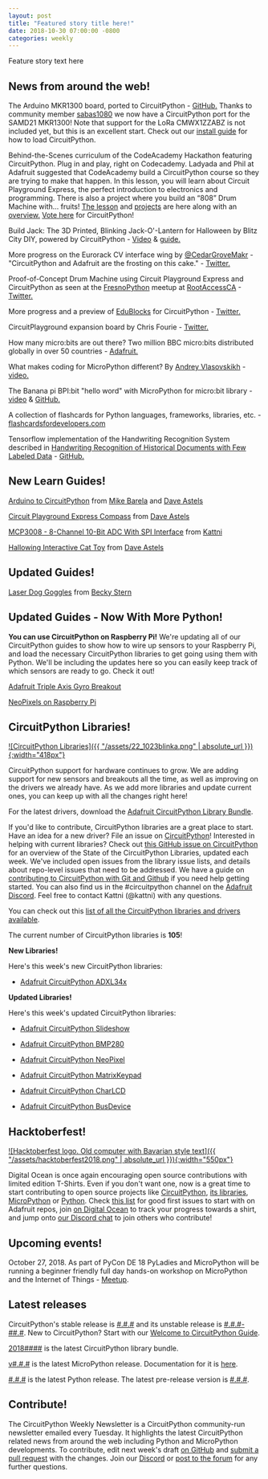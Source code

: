 ```yaml
---
layout: post
title: "Featured story title here!"
date: 2018-10-30 07:00:00 -0800
categories: weekly
---
```


Feature story text here

## News from around the web!

The Arduino MKR1300 board, ported to CircuitPython - [GitHub.](https://github.com/adafruit/circuitpython/pull/1295) Thanks to community member [sabas1080](https://github.com/sabas1080) we now have a CircuitPython port for the SAMD21 MKR1300! Note that support for the LoRa CMWX1ZZABZ is not included yet, but this is an excellent start. Check out our [install guide](https://learn.adafruit.com/welcome-to-circuitpython/installing-circuitpython) for how to load CircuitPython.

Behind-the-Scenes curriculum of the CodeAcademy Hackathon featuring CircuitPython. Plug in and play, right on Codecademy. Ladyada and Phil at Adafruit suggested that CodeAcademy build a CircuitPython course so they are trying to make that happen. In this lesson, you will learn about Circuit Playground Express, the perfect introduction to electronics and programming. There is also a project where you build an “808” Drum Machine with… fruits! [The lesson](https://www.codecademy.com/courses/curriculum-hackathon-2018/lessons/learn-circuitpython/exercises/introduction/) and [projects](https://www.codecademy.com/courses/curriculum-hackathon-2018/projects/drum-machine/) are here along with an [overview.](https://news.codecademy.com/hackathon-behind-the-scenes/) [Vote here](https://codecademyready.typeform.com/to/sbAb32/) for CircuitPython!

Build Jack: The 3D Printed, Blinking Jack-O'-Lantern for Halloween by Blitz City DIY, powered by CircuitPython - [Video](https://www.youtube.com/watch?v=CpYULWExmk0&feature=youtu.be&a=) & [guide.](https://www.hackster.io/BlitzCityDIY/jack-the-3d-printed-blinking-jack-o-lantern-6a9712)

More progress on the Eurorack CV interface wing by [@CedarGroveMakr](https://twitter.com/cedargrovemakr) - "CircuitPython and Adafruit are the frosting on this cake." - [Twitter.](https://twitter.com/cedargrovemakr/status/1054957801058062337?s=11)

Proof-of-Concept Drum Machine using Circuit Playground Express and CircuitPython as seen at the [FresnoPython](https://www.meetup.com/fresnopython/) meetup at [RootAccessCA](https://rootaccess.space/) - [Twitter.](https://twitter.com/JacobJoaquin/status/1055207264108212224)

More progress and a preview of [EduBlocks](https://edublocks.org/) for CircuitPython - [Twitter.](https://twitter.com/edu_blocks/status/1055091311752175616?s=11)

CircuitPlayground expansion board by Chris Fourie - [Twitter.](https://twitter.com/no1089/status/1055480020142120961)

How many micro:bits are out there? Two million BBC micro:bits distributed globally in over 50 countries - [Adafruit.](https://blog.adafruit.com/2018/10/26/how-many-microbits-are-out-there-two-million-bbc-microbits-distributed-globally-microbitsecondbirthday-bbc-microbit_edu/)

What makes coding for MicroPython different? By [Andrey Vlasovskikh](https://twitter.com/vlasovskikh/) - [video.](https://www.youtube.com/watch?v=Hy0W8tBpZu4)

The Banana pi BPI:bit "hello word" with MicroPython for micro:bit library - [video](https://www.youtube.com/watch?v=z9GFR3zegww&feature=youtu.be) & [GitHub.](https://github.com/BPI-STEAM/BPI-BIT-MicroPython/wiki/how_to_scroll_text)

A collection of flashcards for Python languages, frameworks, libraries, etc. - [flashcardsfordevelopers.com](https://www.flashcardsfordevelopers.com/collections/5bbff5e1320599b4453230e1)

Tensorflow implementation of the Handwriting Recognition System described in [Handwriting Recognition of Historical Documents with Few Labeled Data](https://www.researchgate.net/publication/325993975_Handwriting_Recognition_of_Historical_Documents_with_Few_Labeled_Data) - [GitHub.](https://github.com/0x454447415244/HandwritingRecognitionSystem)

## New Learn Guides!

[Arduino to CircuitPython](https://learn.adafruit.com/arduino-to-circuitpython) from [Mike Barela](https://learn.adafruit.com/users/MikeBarela) and [Dave Astels](https://learn.adafruit.com/users/dastels)

[Circuit Playground Express Compass](https://learn.adafruit.com/circuit-playground-express-compass) from [Dave Astels](https://learn.adafruit.com/users/dastels)

[MCP3008 - 8-Channel 10-Bit ADC With SPI Interface](https://learn.adafruit.com/mcp3008-spi-adc) from [Kattni](https://learn.adafruit.com/users/kattni)

[Hallowing Interactive Cat Toy](https://learn.adafruit.com/hallowing-cat-toy) from [Dave Astels](https://learn.adafruit.com/users/dastels)

## Updated Guides!

[Laser Dog Goggles](https://learn.adafruit.com/laser-dog-goggles) from [Becky Stern](https://learn.adafruit.com/users/bekathwia)

## Updated Guides - Now With More Python!

**You can use CircuitPython on Raspberry Pi!** We're updating all of our CircuitPython guides to show how to wire up sensors to your Raspberry Pi, and load the necessary CircuitPython libraries to get going using them with Python. We'll be including the updates here so you can easily keep track of which sensors are ready to go. Check it out!

[Adafruit Triple Axis Gyro Breakout](https://learn.adafruit.com/adafruit-triple-axis-gyro-breakout)

[NeoPixels on Raspberry Pi](https://learn.adafruit.com/neopixels-on-raspberry-pi)

## CircuitPython Libraries!

[![CircuitPython Libraries]({{ "/assets/22_1023blinka.png" | absolute_url }}){:width="418px"}](https://github.com/adafruit/Adafruit_CircuitPython_Bundle/releases/latest)

CircuitPython support for hardware continues to grow. We are adding support for new sensors and breakouts all the time, as well as improving on the drivers we already have. As we add more libraries and update current ones, you can keep up with all the changes right here!

For the latest drivers, download the [Adafruit CircuitPython Library Bundle](https://github.com/adafruit/Adafruit_CircuitPython_Bundle/releases/latest).

If you'd like to contribute, CircuitPython libraries are a great place to start. Have an idea for a new driver? File an issue on [CircuitPython](https://github.com/adafruit/circuitpython/issues)! Interested in helping with current libraries? Check out [this GitHub issue on CircuitPython](https://github.com/adafruit/circuitpython/issues/1246) for an overview of the State of the CircuitPython Libraries, updated each week. We've included open issues from the library issue lists, and details about repo-level issues that need to be addressed. We have a guide on [contributing to CircuitPython with Git and Github](https://learn.adafruit.com/contribute-to-circuitpython-with-git-and-github) if you need help getting started. You can also find us in the #circuitpython channel on the [Adafruit Discord](https://adafru.it/discord). Feel free to contact Kattni (@kattni) with any questions.

You can check out this [list of all the CircuitPython libraries and drivers available](https://github.com/adafruit/Adafruit_CircuitPython_Bundle/blob/master/circuitpython_library_list.md). 

The current number of CircuitPython libraries is **105**!

**New Libraries!**

Here's this week's new CircuitPython libraries:

* [Adafruit CircuitPython ADXL34x](https://github.com/adafruit/Adafruit_CircuitPython_ADXL34x)

**Updated Libraries!**

Here's this week's updated CircuitPython libraries:

* [Adafruit CircuitPython Slideshow](https://github.com/adafruit/Adafruit_CircuitPython_Slideshow)

* [Adafruit CircuitPython BMP280](https://github.com/adafruit/Adafruit_CircuitPython_BMP280)

* [Adafruit CircuitPython NeoPixel](https://github.com/adafruit/Adafruit_CircuitPython_NeoPixel)

* [Adafruit CircuitPython MatrixKeypad](https://github.com/adafruit/Adafruit_CircuitPython_MatrixKeypad)

* [Adafruit CircuitPython CharLCD](https://github.com/adafruit/Adafruit_CircuitPython_CharLCD)

* [Adafruit CircuitPython BusDevice](https://github.com/adafruit/Adafruit_CircuitPython_BusDevice)

## Hacktoberfest!

[![Hacktoberfest logo. Old computer with Bavarian style text]({{ "/assets/hacktoberfest2018.png" | absolute_url }}){:width="550px"}](https://hacktoberfest.digitalocean.com/)

Digital Ocean is once again encouraging open source contributions with limited edition T-Shirts. Even if you don't want one, now is a great time to start contributing to open source projects like [CircuitPython](https://github.com/adafruit/circuitpython), [its libraries](https://github.com/adafruit/?utf8=%E2%9C%93&q=Adafruit_CircuitPython&type=&language=),  [MicroPython](https://github.com/micropython/micropython) or [Python](https://github.com/python/cpython). Check [this list](https://github.com/search?q=label%3Ahacktoberfest+state%3Aopen+type%3Aissue+user%3Aadafruit) for good first issues to start with on Adafruit repos, join [on Digital Ocean](https://hacktoberfest.digitalocean.com/) to track your progress towards a shirt, and jump onto [our Discord chat](https://adafru.it/discord) to join others who contribute!

## Upcoming events!

October 27, 2018. As part of PyCon DE 18 PyLadies and MicroPython will be running a beginner friendly full day hands-on workshop on MicroPython and the Internet of Things - [Meetup](https://www.meetup.com/de-DE/PyData-Suedwest/events/253574767/).

## Latest releases

CircuitPython's stable release is [#.#.#](https://github.com/adafruit/circuitpython/releases/latest) and its unstable release is [#.#.#-##.#](https://github.com/adafruit/circuitpython/releases). New to CircuitPython? Start with our [Welcome to CircuitPython Guide](https://learn.adafruit.com/welcome-to-circuitpython).

[2018####](https://github.com/adafruit/Adafruit_CircuitPython_Bundle/releases/latest) is the latest CircuitPython library bundle.

[v#.#.#](https://micropython.org/download) is the latest MicroPython release. Documentation for it is [here](http://docs.micropython.org/en/latest/pyboard/).

[#.#.#](https://www.python.org/downloads/) is the latest Python release. The latest pre-release version is [#.#.#](https://www.python.org/download/pre-releases/).

## Contribute!

The CircuitPython Weekly Newsletter is a CircuitPython community-run newsletter emailed every Tuesday. It highlights the latest CircuitPython related news from around the web including Python and MicroPython developments. To contribute, edit next week's draft [on GitHub](https://github.com/adafruit/circuitpython-weekly-newsletter/tree/gh-pages/_drafts) and [submit a pull request](https://help.github.com/articles/editing-files-in-your-repository/) with the changes. Join our [Discord](https://adafru.it/discord) or [post to the forum](https://forums.adafruit.com/viewforum.php?f=60) for any further questions.
